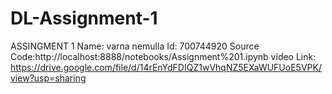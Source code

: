 # DL-Assignment-1
ASSINGMENT 1
Name: varna nemulla
Id: 700744920
Source Code:http://localhost:8888/notebooks/Assignment%201.ipynb
video Link: https://drive.google.com/file/d/14rEnYdFDIQZ1wVhqNZ5EXaWUFUoE5VPK/view?usp=sharing
